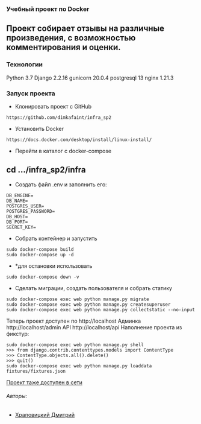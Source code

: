 ### Учебный проект по Docker
## Проект собирает отзывы на различные произведения, с возможностью комментирования и оценки.
### Технологии
Python 3.7
Django 2.2.16
gunicorn 20.0.4
postgresql 13
nginx 1.21.3

### Запуск проекта
- Клонировать проект с GitHub
```
https://github.com/dimkafaint/infra_sp2
```
- Установить Docker
```
https://docs.docker.com/desktop/install/linux-install/
```
- Перейти в каталог с docker-compose
## cd .../infra_sp2/infra
- Создать файл .env и заполнить его:
```
DB_ENGINE=
DB_NAME=
POSTGRES_USER=
POSTGRES_PASSWORD=
DB_HOST=
DB_PORT=
SECRET_KEY=
```
- Собрать контейнер и запустить
```
sudo docker-compose build
sudo docker-compose up -d
```
- *для остановки использовать 
```
sudo docker-compose down -v
```
- Сделать миграции, создать пользователя и собрать статику
```
sudo docker-compose exec web python manage.py migrate
sudo docker-compose exec web python manage.py createsuperuser
sudo docker-compose exec web python manage.py collectstatic --no-input
```

Теперь проект доступен по http://localhost
Админка http://localhost/admin
API http://localhost/api
Наполнение проекта из фикстур:
```
sudo docker-compose exec web python manage.py shell
>>> from django.contrib.contenttypes.models import ContentType
>>> ContentType.objects.all().delete()
>>> quit()
sudo docker-compose exec web python manage.py loaddata fixtures/fixtures.json
```

[Проект таже доступен в сети](http://51.250.29.222/)

###### Авторы:
- [Храповицкий Дмитрий](https://github.com/dimkafaint)


